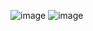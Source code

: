 ![image](https://github.com/user-attachments/assets/a3c11878-0387-4041-8e4b-540c7e7845c0)
![image](https://github.com/user-attachments/assets/e62e67cc-a4fa-414e-89f2-1a6c21038af6)
